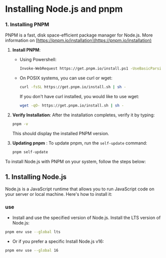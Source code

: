 # Installing Node.js and pnpm

### 1. **Installing PNPM**

PNPM is a fast, disk space-efficient package manager for Node.js. More information on [https://pnpm.io/installation](https://pnpm.io/installation)

1. **Install PNPM**:
    - Using Powershell:
      ```bash
      Invoke-WebRequest https://get.pnpm.io/install.ps1 -UseBasicParsing | Invoke-Expression
      ```
    - On POSIX systems, you can use curl or wget:
      ```bash
      curl -fsSL https://get.pnpm.io/install.sh | sh -
      ```
      If you don't have curl installed, you would like to use wget:
      ```bash
      wget -qO- https://get.pnpm.io/install.sh | sh -
      ```

2. **Verify Installation**: After the installation completes, verify it by typing:
   ```bash
   pnpm -v
   ```
   This should display the installed PNPM version.
3. **Updating pnpm** : To update pnpm, run the `self-update` command:
   ```Bash
   pnpm self-update
   ```

To install Node.js with PNPM on your system, follow the steps below:

## 1. **Installing Node.js**

Node.js is a JavaScript runtime that allows you to run JavaScript code on your server or local machine. Here's how to install it:

### use
- Install and use the specified version of Node.js. Install the LTS version of Node.js:
```Bash
pnpm env use --global lts
```
- Or if you prefer a specific Install Node.js v16:
```Bash
pnpm env use --global 16
```